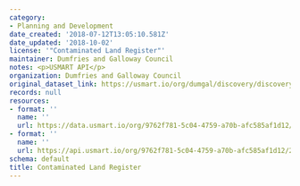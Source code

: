 ```yaml
---
category:
- Planning and Development
date_created: '2018-07-12T13:05:10.581Z'
date_updated: '2018-10-02'
license: '"Contaminated Land Register"'
maintainer: Dumfries and Galloway Council
notes: <p>USMART API</p>
organization: Dumfries and Galloway Council
original_dataset_link: https://usmart.io/org/dumgal/discovery/discovery-view-detail/b05ebc9e-e5b6-4a18-bcb7-c3c316ec20cb
records: null
resources:
- format: ''
  name: ''
  url: https://data.usmart.io/org/9762f781-5c04-4759-a70b-afc585af1d12/resource?resourceGUID=e9b516c9-2ccd-4da5-96b8-d3c252418a15
- format: ''
  name: ''
  url: https://api.usmart.io/org/9762f781-5c04-4759-a70b-afc585af1d12/2f44f5af-a48f-4e4f-8387-799c130da2df/1/urql
schema: default
title: Contaminated Land Register
---
```

